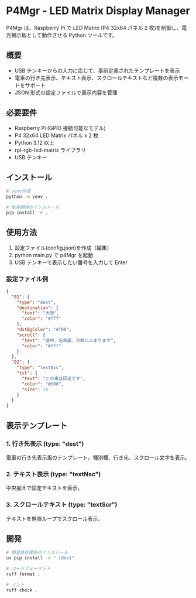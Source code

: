 # P4Mgr - LED Matrix Display Manager

P4Mgr は、Raspberry Pi で LED Matrix (P4 32x64 パネル 2 枚)を制御し、電光掲示板として動作させる Python ツールです。

## 概要

- USB テンキーからの入力に応じて、事前定義されたテンプレートを表示
- 電車の行き先表示、テキスト表示、スクロールテキストなど複数の表示モードをサポート
- JSON 形式の設定ファイルで表示内容を管理

## 必要要件

- Raspberry Pi (GPIO 接続可能なモデル)
- P4 32x64 LED Matrix パネル x 2 枚
- Python 3.12 以上
- rpi-rgb-led-matrix ライブラリ
- USB テンキー

## インストール

```bash
# venv作成
python -m venv .

# 依存関係のインストール
pip install -e .
```

## 使用方法

1. 設定ファイル(config.json)を作成（編集）
2. python main.py で p4Mgr を起動
3. USB テンキーで表示したい番号を入力して Enter

### 設定ファイル例

```json
{
  "01": {
    "type": "dest",
    "destination": {
      "text": "大阪",
      "color": "#fff"
    },
    "dstBgColor": "#f00",
    "scroll": {
      "text": "途中、名古屋、京都に止まります",
      "color": "#fff"
    }
  },
  "02": {
    "type": "textNsc",
    "txt": {
      "text": "この車は回送です",
      "color": "#000",
      "size": 15
    }
  }
}
```

## 表示テンプレート

### 1. 行き先表示 (type: "dest")

電車の行き先表示風のテンプレート。種別欄、行き先、スクロール文字を表示。

### 2. テキスト表示 (type: "textNsc")

中央揃えで固定テキストを表示。

### 3. スクロールテキスト (type: "textScr")

テキストを無限ループでスクロール表示。

## 開発

```bash
# 開発依存関係のインストール
uv pip install -e ".[dev]"

# コードフォーマット
ruff format .

# リント
ruff check .
```
